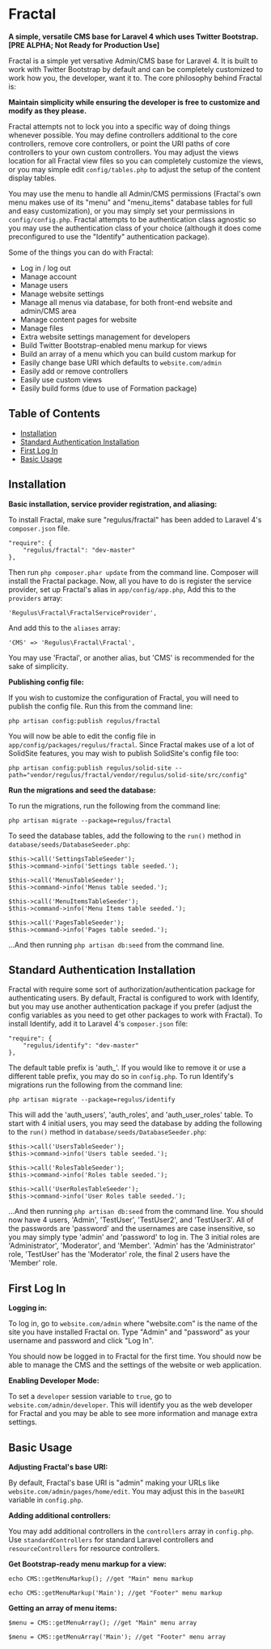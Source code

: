 Fractal
=======

**A simple, versatile CMS base for Laravel 4 which uses Twitter Bootstrap. [PRE ALPHA; Not Ready for Production Use]**

Fractal is a simple yet versative Admin/CMS base for Laravel 4. It is built to work with Twitter Bootstrap by default and can be completely customized to work how you, the developer, want it to. The core philosophy behind Fractal is:

**Maintain simplicity while ensuring the developer is free to customize and modify as they please.**

Fractal attempts not to lock you into a specific way of doing things whenever possible. You may define controllers additional to the core controllers, remove core controllers, or point the URI paths of core controllers to your own custom controllers. You may adjust the views location for all Fractal view files so you can completely customize the views, or you may simple edit `config/tables.php` to adjust the setup of the content display tables.

You may use the menu to handle all Admin/CMS permissions (Fractal's own menu makes use of its "menu" and "menu_items" database tables for full and easy customization), or you may simply set your permissions in `config/config.php`. Fractal attempts to be authentication class agnostic so you may use the authentication class of your choice (although it does come preconfigured to use the "Identify" authentication package).

Some of the things you can do with Fractal:

- Log in / log out
- Manage account
- Manage users
- Manage website settings
- Manage all menus via database, for both front-end website and admin/CMS area
- Manage content pages for website
- Manage files
- Extra website settings management for developers
- Build Twitter Bootstrap-enabled menu markup for views
- Build an array of a menu which you can build custom markup for
- Easily change base URI which defaults to `website.com/admin`
- Easily add or remove controllers
- Easily use custom views
- Easily build forms (due to use of Formation package)

## Table of Contents

- [Installation](#installation)
- [Standard Authentication Installation](#auth-installation)
- [First Log In](#first-log-in)
- [Basic Usage](#basic-usage)

<a name="installation"></a>
## Installation

**Basic installation, service provider registration, and aliasing:**

To install Fractal, make sure "regulus/fractal" has been added to Laravel 4's `composer.json` file.

	"require": {
		"regulus/fractal": "dev-master"
	},

Then run `php composer.phar update` from the command line. Composer will install the Fractal package. Now, all you have to do is register the service provider, set up Fractal's alias in `app/config/app.php`, Add this to the `providers` array:

	'Regulus\Fractal\FractalServiceProvider',

And add this to the `aliases` array:

	'CMS' => 'Regulus\Fractal\Fractal',

You may use 'Fractal', or another alias, but 'CMS' is recommended for the sake of simplicity.

**Publishing config file:**

If you wish to customize the configuration of Fractal, you will need to publish the config file. Run this from the command line:

	php artisan config:publish regulus/fractal

You will now be able to edit the config file in `app/config/packages/regulus/fractal`. Since Fractal makes use of a lot of SolidSite features, you may wish to publish SolidSite's config file too:

	php artisan config:publish regulus/solid-site --path="vendor/regulus/fractal/vendor/regulus/solid-site/src/config"

**Run the migrations and seed the database:**

To run the migrations, run the following from the command line:

	php artisan migrate --package=regulus/fractal

To seed the database tables, add the following to the `run()` method in `database/seeds/DatabaseSeeder.php`:

	$this->call('SettingsTableSeeder');
	$this->command->info('Settings table seeded.');

	$this->call('MenusTableSeeder');
	$this->command->info('Menus table seeded.');

	$this->call('MenuItemsTableSeeder');
	$this->command->info('Menu Items table seeded.');

	$this->call('PagesTableSeeder');
	$this->command->info('Pages table seeded.');

...And then running `php artisan db:seed` from the command line.

<a name="auth-installation"></a>
## Standard Authentication Installation

Fractal with require some sort of authorization/authentication package for authenticating users. By default, Fractal is configured to work with Identify, but you may use another authentication package if you prefer (adjust the config variables as you need to get other packages to work with Fractal). To install Identify, add it to Laravel 4's `composer.json` file:

	"require": {
		"regulus/identify": "dev-master"
	},

The default table prefix is 'auth_'. If you would like to remove it or use a different table prefix, you may do so in `config.php`. To run Identify's migrations run the following from the command line:

	php artisan migrate --package=regulus/identify

This will add the 'auth_users', 'auth_roles', and 'auth_user_roles' table. To start with 4 initial users, you may seed the database by adding the following to the `run()` method in `database/seeds/DatabaseSeeder.php`:

	$this->call('UsersTableSeeder');
	$this->command->info('Users table seeded.');

	$this->call('RolesTableSeeder');
	$this->command->info('Roles table seeded.');

	$this->call('UserRolesTableSeeder');
	$this->command->info('User Roles table seeded.');

...And then running `php artisan db:seed` from the command line. You should now have 4 users, 'Admin', 'TestUser', 'TestUser2', and 'TestUser3'. All of the passwords are 'password' and the usernames are case insensitive, so you may simply type 'admin' and 'password' to log in. The 3 initial roles are 'Administrator', 'Moderator', and 'Member'. 'Admin' has the 'Administrator' role, 'TestUser' has the 'Moderator' role, the final 2 users have the 'Member' role.

<a name="first-log-in"></a>
## First Log In

**Logging in:**

To log in, go to `website.com/admin` where "website.com" is the name of the site you have installed Fractal on. Type "Admin" and "password" as your username and password and click "Log In".

You should now be logged in to Fractal for the first time. You should now be able to manage the CMS and the settings of the website or web application.

**Enabling Developer Mode:**

To set a `developer` session variable to `true`, go to `website.com/admin/developer`. This will identify you as the web developer for Fractal and you may be able to see more information and manage extra settings.

<a name="basic-usage"></a>
## Basic Usage

**Adjusting Fractal's base URI:**

By default, Fractal's base URI is "admin" making your URLs like `website.com/admin/pages/home/edit`. You may adjust this in the `baseURI` variable in `config.php`.

**Adding additional controllers:**

You may add additional controllers in the `controllers` array in `config.php`. Use `standardControllers` for standard Laravel controllers and `resourceControllers` for resource controllers.

**Get Bootstrap-ready menu markup for a view:**

	echo CMS::getMenuMarkup(); //get "Main" menu markup

	echo CMS::getMenuMarkup('Main'); //get "Footer" menu markup

**Getting an array of menu items:**

	$menu = CMS::getMenuArray(); //get "Main" menu array

	$menu = CMS::getMenuArray('Main'); //get "Footer" menu array